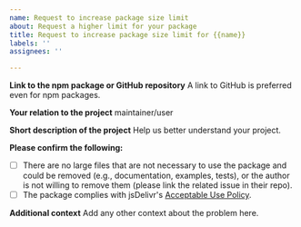 ```yaml
---
name: Request to increase package size limit
about: Request a higher limit for your package
title: Request to increase package size limit for {{name}}
labels: ''
assignees: ''

---
```


**Link to the npm package or GitHub repository**
A link to GitHub is preferred even for npm packages.

**Your relation to the project**
maintainer/user

**Short description of the project**
Help us better understand your project.

**Please confirm the following:**
 - [ ] There are no large files that are not necessary to use the package and could be removed (e.g., documentation, examples, tests), or the author is not willing to remove them (please link the related issue in their repo).
 - [ ] The package complies with jsDelivr's [Acceptable Use Policy](https://www.jsdelivr.com/terms/acceptable-use-policy-jsdelivr-net).

**Additional context**
Add any other context about the problem here.
